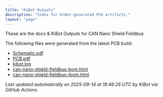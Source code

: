 ```yaml
---
title: "KiBot Outputs"
description: "Index for KiBot-generated PCB artifacts."
layout: "page"
---
```


These are the docs & KiBot Outputs for CAN Nano Shield Fieldbus

The following files were generated from the latest PCB build:

- [Schematic.pdf](./Schematic.pdf)
- [PCB.pdf](./PCB.pdf)
- [kibot.log](./kibot.log)
- [can-nano-shield-fieldbus-bom.html](./can-nano-shield-fieldbus-bom.html)
- [can-nano-shield-fieldbus-ibom.html](./can-nano-shield-fieldbus-ibom.html)

_Last updated automatically on 2025-09-14 at 18:46:26 UTC by KiBot via GitHub Actions._
